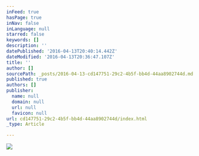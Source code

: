 ```yaml
---
inFeed: true
hasPage: true
inNav: false
inLanguage: null
starred: false
keywords: []
description: ''
datePublished: '2016-04-13T20:40:14.442Z'
dateModified: '2016-04-13T20:36:47.107Z'
title: ''
author: []
sourcePath: _posts/2016-04-13-cd147751-29c2-4b5f-bb4d-44aa8902744d.md
published: true
authors: []
publisher:
  name: null
  domain: null
  url: null
  favicon: null
url: cd147751-29c2-4b5f-bb4d-44aa8902744d/index.html
_type: Article

---
```

![](https://the-grid-user-content.s3-us-west-2.amazonaws.com/677fc27a-825e-420d-9165-5bd941be3d0d.jpg)